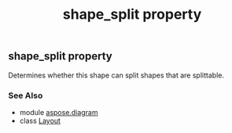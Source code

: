 ﻿---
title: shape_split property
second_title: Aspose.Diagram for Python via .NET API References
description: 
type: docs
weight: 190
url: /python-net/aspose.diagram/layout/shape_split/
is_root: false
---

## shape_split property


Determines whether this shape can split shapes that are splittable.

### See Also
* module [aspose.diagram](../../)
* class [Layout](/diagram/python-net/aspose.diagram/layout)
